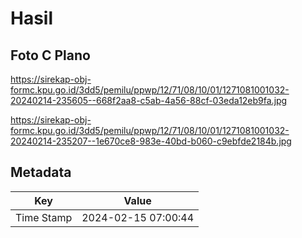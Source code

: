 # Hasil

## Foto C Plano

https://sirekap-obj-formc.kpu.go.id/3dd5/pemilu/ppwp/12/71/08/10/01/1271081001032-20240214-235605--668f2aa8-c5ab-4a56-88cf-03eda12eb9fa.jpg

https://sirekap-obj-formc.kpu.go.id/3dd5/pemilu/ppwp/12/71/08/10/01/1271081001032-20240214-235207--1e670ce8-983e-40bd-b060-c9ebfde2184b.jpg


## Metadata

| Key        | Value               |
| ---------- | ------------------- |
| Time Stamp | 2024-02-15 07:00:44 |



